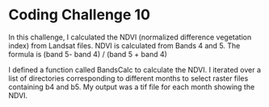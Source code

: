 # Coding Challenge 10

In this challenge, I calculated the NDVI (normalized difference
vegetation index) from Landsat files. 
NDVI is calculated from Bands 4 and 5. 
The formula is (band 5- band 4) / (band 5 + band 4)

I defined a function called BandsCalc to calculate the NDVI.
I iterated over a list of directories corresponding
to different months to select raster files containing b4 and b5.
My output was a tif file for each month showing the NDVI.

